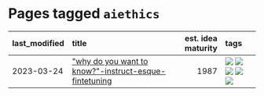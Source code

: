 # Pages tagged `aiethics`

|last_modified|title|est. idea maturity|tags
|:---|:---|---:|:---|
|2023-03-24|["why do you want to know?"-instruct-esque-fintetuning](../whydoyouwantoknow.md)|1987|[![](https://img.shields.io/badge/tag-aiethics-3c7f53)](../tags/aiethics.md) [![](https://img.shields.io/badge/tag-alignment-77a0)](../tags/alignment.md) [![](https://img.shields.io/badge/tag-dialogue-22d494)](../tags/dialogue.md) [![](https://img.shields.io/badge/tag-models-90446b)](../tags/models.md) [![](https://img.shields.io/badge/tag-wip-4bcfd8)](../tags/wip.md)|